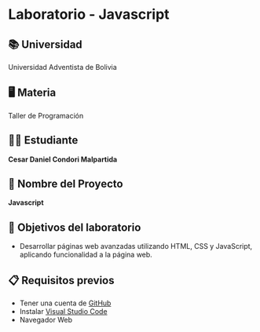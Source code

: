 # Laboratorio - Javascript

## 📚 Universidad
Universidad Adventista de Bolivia  

## 🖥️ Materia
Taller de Programación  

## 👨‍🎓 Estudiante
**Cesar Daniel Condori Malpartida**  

## 📌 Nombre del Proyecto
**Javascript**

## 🚀 Objetivos del laboratorio
- Desarrollar páginas web avanzadas utilizando HTML, CSS y JavaScript, aplicando funcionalidad a la página web.


## 📋 Requisitos previos
- Tener una cuenta de [GitHub](https://github.com/)
- Instalar [Visual Studio Code](https://code.visualstudio.com/)
- Navegador Web

